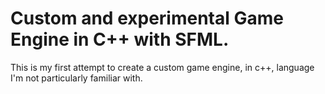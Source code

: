 # Custom and experimental Game Engine in C++ with SFML.

This is my first attempt to create a custom game engine, in c++, language I'm not particularly familiar with.